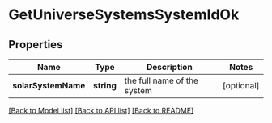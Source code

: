 # GetUniverseSystemsSystemIdOk

## Properties
Name | Type | Description | Notes
------------ | ------------- | ------------- | -------------
**solarSystemName** | **string** | the full name of the system | [optional] 

[[Back to Model list]](../README.md#documentation-for-models) [[Back to API list]](../README.md#documentation-for-api-endpoints) [[Back to README]](../README.md)


